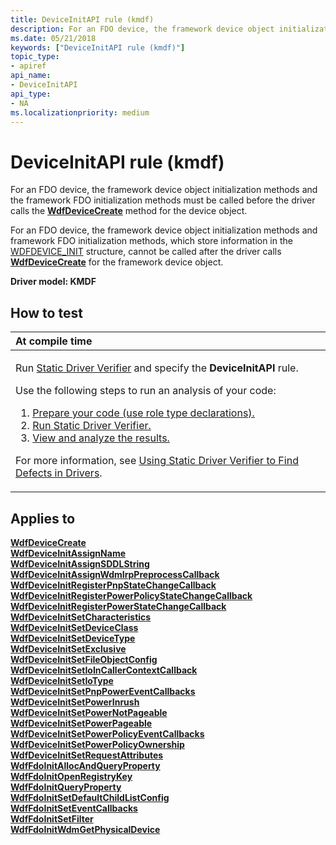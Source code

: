 ```yaml
---
title: DeviceInitAPI rule (kmdf)
description: For an FDO device, the framework device object initialization methods and the framework FDO initialization methods must be called before the driver calls the WdfDeviceCreate method for the device object.
ms.date: 05/21/2018
keywords: ["DeviceInitAPI rule (kmdf)"]
topic_type:
- apiref
api_name:
- DeviceInitAPI
api_type:
- NA
ms.localizationpriority: medium
---
```


# DeviceInitAPI rule (kmdf)


For an FDO device, the framework device object initialization methods and the framework FDO initialization methods must be called before the driver calls the [**WdfDeviceCreate**](/windows-hardware/drivers/ddi/wdfdevice/nf-wdfdevice-wdfdevicecreate) method for the device object.

For an FDO device, the framework device object initialization methods and framework FDO initialization methods, which store information in the [WDFDEVICE\_INIT](../wdf/wdfdevice_init.md) structure, cannot be called after the driver calls [**WdfDeviceCreate**](/windows-hardware/drivers/ddi/wdfdevice/nf-wdfdevice-wdfdevicecreate) for the framework device object.

**Driver model: KMDF**

How to test
-----------

<table>
<colgroup>
<col width="100%" />
</colgroup>
<thead>
<tr class="header">
<th align="left">At compile time</th>
</tr>
</thead>
<tbody>
<tr class="odd">
<td align="left"><p>Run <a href="/windows-hardware/drivers/devtest/static-driver-verifier" data-raw-source="[Static Driver Verifier](./static-driver-verifier.md)">Static Driver Verifier</a> and specify the <strong>DeviceInitAPI</strong> rule.</p>
Use the following steps to run an analysis of your code:
<ol>
<li><a href="/windows-hardware/drivers/devtest/using-static-driver-verifier-to-find-defects-in-drivers#preparing-your-source-code" data-raw-source="[Prepare your code (use role type declarations).](./using-static-driver-verifier-to-find-defects-in-drivers.md#preparing-your-source-code)">Prepare your code (use role type declarations).</a></li>
<li><a href="/windows-hardware/drivers/devtest/using-static-driver-verifier-to-find-defects-in-drivers#running-static-driver-verifier" data-raw-source="[Run Static Driver Verifier.](./using-static-driver-verifier-to-find-defects-in-drivers.md#running-static-driver-verifier)">Run Static Driver Verifier.</a></li>
<li><a href="/windows-hardware/drivers/devtest/using-static-driver-verifier-to-find-defects-in-drivers#viewing-and-analyzing-the-results" data-raw-source="[View and analyze the results.](./using-static-driver-verifier-to-find-defects-in-drivers.md#viewing-and-analyzing-the-results)">View and analyze the results.</a></li>
</ol>
<p>For more information, see <a href="/windows-hardware/drivers/devtest/using-static-driver-verifier-to-find-defects-in-drivers" data-raw-source="[Using Static Driver Verifier to Find Defects in Drivers](./using-static-driver-verifier-to-find-defects-in-drivers.md)">Using Static Driver Verifier to Find Defects in Drivers</a>.</p></td>
</tr>
</tbody>
</table>

Applies to
----------

[**WdfDeviceCreate**](/windows-hardware/drivers/ddi/wdfdevice/nf-wdfdevice-wdfdevicecreate)  
[**WdfDeviceInitAssignName**](/windows-hardware/drivers/ddi/wdfdevice/nf-wdfdevice-wdfdeviceinitassignname)  
[**WdfDeviceInitAssignSDDLString**](/windows-hardware/drivers/ddi/wdfdevice/nf-wdfdevice-wdfdeviceinitassignsddlstring)  
[**WdfDeviceInitAssignWdmIrpPreprocessCallback**](/windows-hardware/drivers/ddi/wdfdevice/nf-wdfdevice-wdfdeviceinitassignwdmirppreprocesscallback)  
[**WdfDeviceInitRegisterPnpStateChangeCallback**](/windows-hardware/drivers/ddi/wdfdevice/nf-wdfdevice-wdfdeviceinitregisterpnpstatechangecallback)  
[**WdfDeviceInitRegisterPowerPolicyStateChangeCallback**](/windows-hardware/drivers/ddi/wdfdevice/nf-wdfdevice-wdfdeviceinitregisterpowerpolicystatechangecallback)  
[**WdfDeviceInitRegisterPowerStateChangeCallback**](/windows-hardware/drivers/ddi/wdfdevice/nf-wdfdevice-wdfdeviceinitregisterpowerstatechangecallback)  
[**WdfDeviceInitSetCharacteristics**](/windows-hardware/drivers/ddi/wdfdevice/nf-wdfdevice-wdfdeviceinitsetcharacteristics)  
[**WdfDeviceInitSetDeviceClass**](/windows-hardware/drivers/ddi/wdfdevice/nf-wdfdevice-wdfdeviceinitsetdeviceclass)  
[**WdfDeviceInitSetDeviceType**](/windows-hardware/drivers/ddi/wdfdevice/nf-wdfdevice-wdfdeviceinitsetdevicetype)  
[**WdfDeviceInitSetExclusive**](/windows-hardware/drivers/ddi/wdfdevice/nf-wdfdevice-wdfdeviceinitsetexclusive)  
[**WdfDeviceInitSetFileObjectConfig**](/windows-hardware/drivers/ddi/wdfdevice/nf-wdfdevice-wdfdeviceinitsetfileobjectconfig)  
[**WdfDeviceInitSetIoInCallerContextCallback**](/windows-hardware/drivers/ddi/wdfdevice/nf-wdfdevice-wdfdeviceinitsetioincallercontextcallback)  
[**WdfDeviceInitSetIoType**](/windows-hardware/drivers/ddi/wdfdevice/nf-wdfdevice-wdfdeviceinitsetiotype)  
[**WdfDeviceInitSetPnpPowerEventCallbacks**](/windows-hardware/drivers/ddi/wdfdevice/nf-wdfdevice-wdfdeviceinitsetpnppowereventcallbacks)  
[**WdfDeviceInitSetPowerInrush**](/windows-hardware/drivers/ddi/wdfdevice/nf-wdfdevice-wdfdeviceinitsetpowerinrush)  
[**WdfDeviceInitSetPowerNotPageable**](/windows-hardware/drivers/ddi/wdfdevice/nf-wdfdevice-wdfdeviceinitsetpowernotpageable)  
[**WdfDeviceInitSetPowerPageable**](/windows-hardware/drivers/ddi/wdfdevice/nf-wdfdevice-wdfdeviceinitsetpowerpageable)  
[**WdfDeviceInitSetPowerPolicyEventCallbacks**](/windows-hardware/drivers/ddi/wdfdevice/nf-wdfdevice-wdfdeviceinitsetpowerpolicyeventcallbacks)  
[**WdfDeviceInitSetPowerPolicyOwnership**](/windows-hardware/drivers/ddi/wdfdevice/nf-wdfdevice-wdfdeviceinitsetpowerpolicyownership)  
[**WdfDeviceInitSetRequestAttributes**](/windows-hardware/drivers/ddi/wdfdevice/nf-wdfdevice-wdfdeviceinitsetrequestattributes)  
[**WdfFdoInitAllocAndQueryProperty**](/windows-hardware/drivers/ddi/wdffdo/nf-wdffdo-wdffdoinitallocandqueryproperty)  
[**WdfFdoInitOpenRegistryKey**](/windows-hardware/drivers/ddi/wdffdo/nf-wdffdo-wdffdoinitopenregistrykey)  
[**WdfFdoInitQueryProperty**](/windows-hardware/drivers/ddi/wdffdo/nf-wdffdo-wdffdoinitqueryproperty)  
[**WdfFdoInitSetDefaultChildListConfig**](/windows-hardware/drivers/ddi/wdffdo/nf-wdffdo-wdffdoinitsetdefaultchildlistconfig)  
[**WdfFdoInitSetEventCallbacks**](/windows-hardware/drivers/ddi/wdffdo/nf-wdffdo-wdffdoinitseteventcallbacks)  
[**WdfFdoInitSetFilter**](/windows-hardware/drivers/ddi/wdffdo/nf-wdffdo-wdffdoinitsetfilter)  
[**WdfFdoInitWdmGetPhysicalDevice**](/windows-hardware/drivers/ddi/wdffdo/nf-wdffdo-wdffdoinitwdmgetphysicaldevice)  

